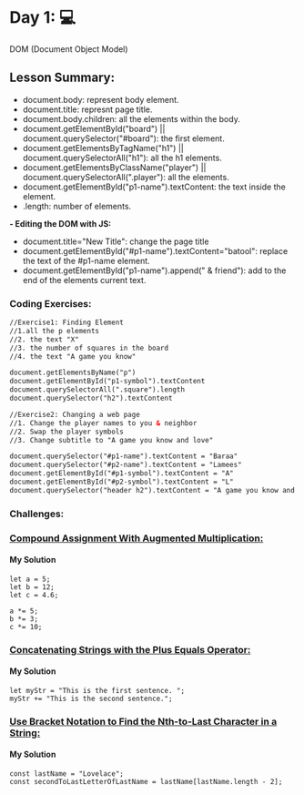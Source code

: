 # Day 1: 💻

DOM (Document Object Model) 
  
## Lesson Summary:

- document.body: represent body element.
- document.title: represnt page title.
- document.body.children: all the elements within the body.
- document.getElementById("board") || document.querySelector("#board"): the first element.
- document.getElementsByTagName("h1") ||  document.querySelectorAll("h1"): all the h1 elements.
- document.getElementsByClassName("player") || document.querySelectorAll(".player"): all the elements.
- document.getElementById("p1-name").textContent: the text inside the element.
- .length: number of elements. 
  
**- Editing the DOM with JS:**
- document.title="New Title": change the page title
- document.getElementById("#p1-name").textContent="batool": replace the text of the #p1-name element.
- document.getElementById("p1-name").append(" & friend"): add to the end of the elements current text.

### Coding Exercises:
```html
//Exercise1: Finding Element
//1.all the p elements
//2. the text "X"
//3. the number of squares in the board
//4. the text "A game you know"

document.getElementsByName("p")
document.getElementById("p1-symbol").textContent
document.querySelectorAll(".square").length
document.querySelector("h2").textContent

//Exercise2: Changing a web page 
//1. Change the player names to you & neighbor
//2. Swap the player symbols
//3. Change subtitle to "A game you know and love"

document.querySelector("#p1-name").textContent = "Baraa"
document.querySelector("#p2-name").textContent = "Lamees"
document.getElementById("#p1-symbol").textContent = "A"
document.getElementById("#p2-symbol").textContent = "L"
document.querySelector("header h2").textContent = "A game you know and love"

```

### Challenges:

### [Compound Assignment With Augmented Multiplication:](https://www.freecodecamp.org/learn/javascript-algorithms-and-data-structures/basic-javascript/compound-assignment-with-augmented-multiplication)
#### My Solution
```
let a = 5;
let b = 12;
let c = 4.6;

a *= 5;
b *= 3;
c *= 10;
```

### [Concatenating Strings with the Plus Equals Operator:](https://www.freecodecamp.org/learn/javascript-algorithms-and-data-structures/basic-javascript/concatenating-strings-with-the-plus-equals-operator)
#### My Solution
```
let myStr = "This is the first sentence. ";
myStr += "This is the second sentence.";
```

### [Use Bracket Notation to Find the Nth-to-Last Character in a String:](https://www.freecodecamp.org/learn/javascript-algorithms-and-data-structures/basic-javascript/use-bracket-notation-to-find-the-nth-to-last-character-in-a-string)
#### My Solution
```
const lastName = "Lovelace";
const secondToLastLetterOfLastName = lastName[lastName.length - 2]; 
```






